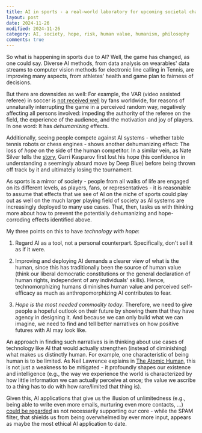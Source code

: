 ```yaml
---
title: AI in sports - a real-world laboratory for upcoming societal change? 
layout: post
date: 2024-11-26
modified: 2024-11-26
category: AI, society, hope, risk, human value, humanism, philosophy
comments: true
---
```


So what is happening in sports due to AI? Well, the game has changed, as one could say. Diverse AI methods, from data analysis on wearables' data streams to computer vision methods for electronic line calling in Tennis, are improving many aspects, from athletes' health and game plan to fairness of decisions. 

<!-- more -->

But there are downsides as well: For example, the VAR (video assisted referee) in soccer is [not received well](https://www.faz.net/aktuell/sport/fussball/bundesliga/videobeweis-im-fussball-wo-probleme-mit-dem-var-liegen-und-loesungen-110069301.html) by fans worldwide, for reasons of unnaturally interrupting the game in a perceived random way, negatively affecting all persons involved: impeding the authority of the referee on the field, the experience of the audience, and the motivation and joy of players. In one word: It has *dehumanizing* effects. 

Additionally, seeing people compete against AI systems - whether table tennis robots or chess engines - shows another dehumanizing effect: The loss of *hope* on the side of the human competitor. In a similar vein, as Nate Silver tells the [story](https://theconversation.com/twenty-years-on-from-deep-blue-vs-kasparov-how-a-chess-match-started-the-big-data-revolution-76882), Garri Kasparov first lost his hope (his confidence in understanding a seemingly absurd move by Deep Blue) before being thrown off track by it and ultimately losing the tournament. 

As sports is a mirror of society - people from all walks of life are engaged on its different levels, as players, fans, or representatives - it is reasonable to assume that effects that we see of AI on the niche of sports could play out as well on the much larger playing field of society as AI systems are increasingly deployed to many use cases. That, then, tasks us with thinking more about how to prevent the potentially dehumanizing and hope-corroding effects identified above. 

My three points on this to have *technology with hope*: 

1. Regard AI as a tool, not a personal counterpart. Specifically, don't sell it as if it were. 

2. Improving and deploying AI demands a clearer view of what is the human, since this has traditionally been the source of human value (think our liberal democratic constitutions or the general declaration of human rights, independent of any individuals' skills). Hence, technomorphizing humans diminishes human value and perceived self-efficacy as much as anthropomorphizing AI contributes to fear. 

3. *Hope is the most needed commodity today*. Therefore, we need to give people a hopeful outlook on their future by showing them that they have agency in designing it. And because we can only build what we can imagine, we need to find and tell better narratives on how positive futures with AI may look like. 

An approach in finding such narratives is in thinking about use cases of technology like AI that would actually strengthen (instead of diminishing) what makes us distinctly human. For example, one characteristic of being human is to be limited. As Neil Lawrence explains in [The Atomic Human](https://inverseprobability.com/atomic-human/), this is not just a weakness to be mitigated - it profoundly shapes our existence and intelligence (e.g., the way we experience the world is characterized by how little information we can actually perceive at once; the value we ascribe to a thing has to do with how rare/limited that thing is). 

Given this, AI applications that give us the illusion of unlimitedness (e.g., being able to write even more emails, nurturing even more contacts, ...) [could be regarded](https://andy-crouch.com/#section-The-Life) as not necessarily supporting our core - while the SPAM filter, that shields us from being overwhelmed by ever more input, appears as maybe the most ethical AI application to date.
